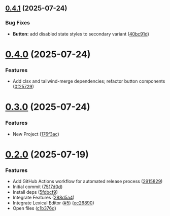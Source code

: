 ## [0.4.1](https://github.com/hackthefutureofeducation/ketabak/compare/v0.4.0...v0.4.1) (2025-07-24)


### Bug Fixes

* **Button:** add disabled state styles to secondary variant ([40bc91d](https://github.com/hackthefutureofeducation/ketabak/commit/40bc91d1864af3794fe61dbe69491855432a0fbd))



# [0.4.0](https://github.com/hackthefutureofeducation/ketabak/compare/v0.3.0...v0.4.0) (2025-07-24)


### Features

* Add clsx and tailwind-merge dependencies; refactor button components ([0f25729](https://github.com/hackthefutureofeducation/ketabak/commit/0f25729c1dc097af17781f405cca0e1e312cc89d))



# [0.3.0](https://github.com/hackthefutureofeducation/ketabak/compare/v0.2.0...v0.3.0) (2025-07-24)


### Features

* New Project ([176f3ac](https://github.com/hackthefutureofeducation/ketabak/commit/176f3ac2887335b1b6419541f91fb9acd594a161))



# [0.2.0](https://github.com/hackthefutureofeducation/ketabak/compare/7517d0da37ba996148efc01c4c9b12c0aa070f21...v0.2.0) (2025-07-19)


### Features

* Add GitHub Actions workflow for automated release process ([2915829](https://github.com/hackthefutureofeducation/ketabak/commit/2915829852ec6a322ef812c850fd9a3110feaa49))
* Initial commit ([7517d0d](https://github.com/hackthefutureofeducation/ketabak/commit/7517d0da37ba996148efc01c4c9b12c0aa070f21))
* Install deps ([5fdbcf9](https://github.com/hackthefutureofeducation/ketabak/commit/5fdbcf99b92f148f191aa4b3db435ffade78bb53))
* Integrate Features ([288d5a4](https://github.com/hackthefutureofeducation/ketabak/commit/288d5a48de7bc7c67047d3912cda8dc58da2cf6a))
* Integrate Lexical Editor ([#5](https://github.com/hackthefutureofeducation/ketabak/issues/5)) ([ec26890](https://github.com/hackthefutureofeducation/ketabak/commit/ec26890f721f0aa5496d79262f3cc8147ad25b73))
* Open files ([c1b376d](https://github.com/hackthefutureofeducation/ketabak/commit/c1b376d40c9d981b56c5a6d83f907647562fed6c))



